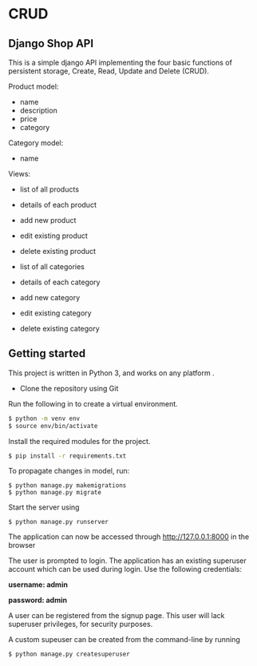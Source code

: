 # CRUD
## Django Shop API
This is a simple django API implementing the four basic functions of persistent storage, Create, Read, Update and Delete (CRUD).

Product model:
* name
* description
* price
* category

Category model:
* name

Views:
* list of all products
* details of each product
* add new product
* edit existing product
* delete existing product

* list of all categories
* details of each category
* add new category
* edit existing category
* delete existing category



## Getting started

This project is written in Python 3, and works on any platform .


- Clone the repository using Git

Run the following in to create a virtual environment.

```bash
$ python -m venv env
$ source env/bin/activate
```
Install the required modules for the project.

```bash
$ pip install -r requirements.txt
```
To propagate changes in model, run:
```
$ python manage.py makemigrations
$ python manage.py migrate
```

Start the server using
```
$ python manage.py runserver
```






The application can now be accessed through http://127.0.0.1:8000 in the browser


The user is prompted to login.
The application has an existing superuser account which can be used during login.
Use the following credentials:

  **username: admin**

  **password: admin**

A user can be registered from the signup page. This user will lack superuser privileges, for security purposes.

A custom supeuser can be created from the command-line by running
```bash
$ python manage.py createsuperuser
```
